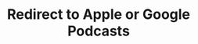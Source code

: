 ---
title: Redirect to Apple or Google Podcasts
redirect_from:
- /078r/
- /zadnja/
redirect_to: https://pod.fo/e/129a0b
---